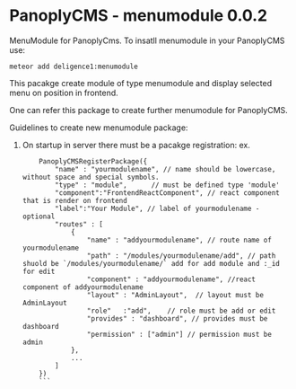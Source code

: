 # PanoplyCMS - menumodule 0.0.2

MenuModule for PanoplyCms. To insatll menumodule in your PanoplyCMS use:

`meteor add deligence1:menumodule`

This pacakge create module of type menumodule and display selected menu on position in frontend.

One can refer this package to create further menumodule for PanoplyCMS.

Guidelines to create new menumodule package:

1. On startup in server there must be a pacakge registration:
	ex. 
	```
		PanoplyCMSRegisterPackage({
			"name" : "yourmodulename", // name should be lowercase, without space and special symbols.
			"type" : "module",		// must be defined type 'module'
			"component":"FrontendReactComponent", // react component that is render on frontend
			"label":"Your Module", // label of yourmodulename - optional
			"routes" : [
				{
					"name" : "addyourmodulename", // route name of yourmodulename
					"path" : "/modules/yourmodulename/add", // path shuold be `/modules/yourmodulename/` add for add module and :_id for edit
					"component" : "addyourmodulename", //react component of addyourmodulename 
					"layout" : "AdminLayout",  // layout must be AdminLayout
					"role"   :"add",	// role must be add or edit
					"provides" : "dashboard", // provides must be dashboard
					"permission" : ["admin"] // permission must be admin
				},
				...
			]
		})
		```

